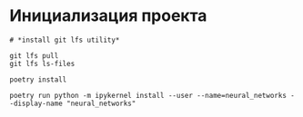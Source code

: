 # Инициализация проекта

```
# *install git lfs utility*

git lfs pull
git lfs ls-files

poetry install

poetry run python -m ipykernel install --user --name=neural_networks --display-name "neural_networks"
```
